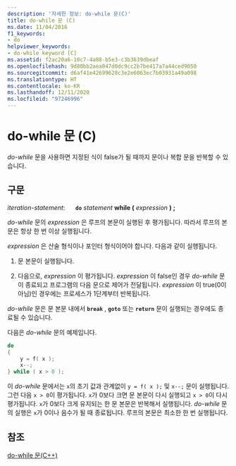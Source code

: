 ```yaml
---
description: '자세한 정보: do-while 문(C)'
title: do-while 문 (C)
ms.date: 11/04/2016
f1_keywords:
- do
helpviewer_keywords:
- do-while keyword [C]
ms.assetid: f2ac20a6-10c7-4a08-b5e3-c3b3639dbeaf
ms.openlocfilehash: 9d80bb2aea047d0dc9cc2b7be417a7a44ced9050
ms.sourcegitcommit: d6af41e42699628c3e2e6063ec7b03931a49a098
ms.translationtype: HT
ms.contentlocale: ko-KR
ms.lasthandoff: 12/11/2020
ms.locfileid: "97246996"
---
```

# <a name="do-while-statement-c"></a>do-while 문 (C)

*do-while* 문을 사용하면 지정된 식이 false가 될 때까지 문이나 복합 문을 반복할 수 있습니다.

## <a name="syntax"></a>구문

*iteration-statement*: &nbsp;&nbsp;&nbsp;&nbsp; **`do`**  *statement*  **while (**  *expression*  **) ;**

*do-while* 문의 *expression* 은 루프의 본문이 실행된 후 평가됩니다. 따라서 루프의 본문은 항상 한 번 이상 실행됩니다.

*expression* 은 산술 형식이나 포인터 형식이어야 합니다. 다음과 같이 실행됩니다.

1. 문 본문이 실행됩니다.

1. 다음으로, *expression* 이 평가됩니다. *expression* 이 false인 경우 *do-while* 문이 종료되고 프로그램의 다음 문으로 제어가 전달됩니다. *expression* 이 true(0이 아님)인 경우에는 프로세스가 1단계부터 반복됩니다.

*do-while* 문은 문 본문 내에서 **`break`** , **`goto`** 또는 **`return`** 문이 실행되는 경우에도 종료될 수 있습니다.

다음은 *do-while* 문의 예제입니다.

```C
do
{
    y = f( x );
    x--;
} while ( x > 0 );
```

이 *do-while* 문에서는 `x`의 초기 값과 관계없이 `y = f( x );` 및 `x--;` 문이 실행됩니다. 그런 다음 `x > 0`이 평가됩니다. `x`가 0보다 크면 문 본문이 다시 실행되고 `x > 0`이 다시 평가됩니다. `x`가 0보다 크게 유지되는 한 문 본문은 반복해서 실행됩니다. *do-while* 문의 실행은 `x`가 0이나 음수가 될 때 종료됩니다. 루프의 본문은 최소한 한 번 실행됩니다.

## <a name="see-also"></a>참조

[do-while 문(C++)](../cpp/do-while-statement-cpp.md)
